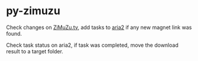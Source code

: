 # py-zimuzu
Check changes on [ZiMuZu.tv](www.zimuzu.tv), add tasks to [aria2](https://aria2.github.io/) if any new magnet link was found.

Check task status on aria2, if task was completed, move the download result to a target folder.